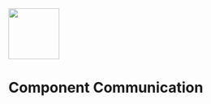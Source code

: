<img src="https://cdn.iconscout.com/icon/free/png-256/vue-282497.png" width="100">

# Component Communication
